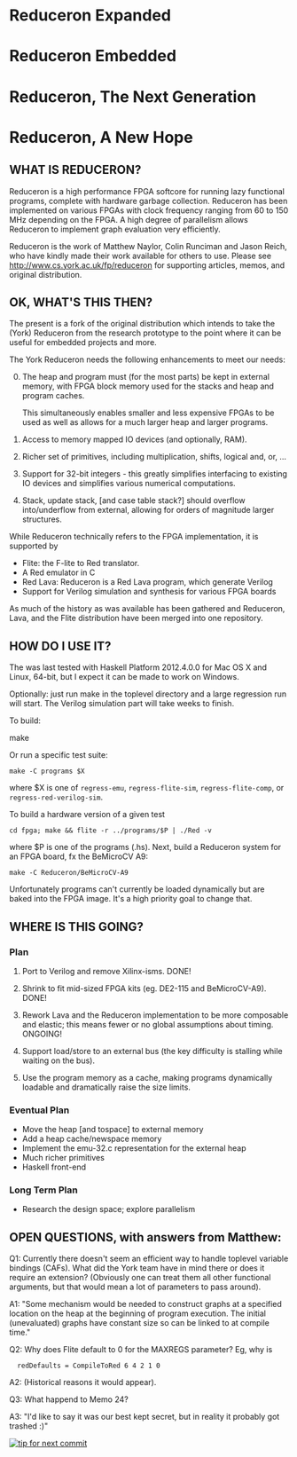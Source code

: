 
# Reduceron Expanded
# Reduceron Embedded
# Reduceron, The Next Generation
# Reduceron, A New Hope


## WHAT IS REDUCERON?

Reduceron is a high performance FPGA softcore for running lazy functional
programs, complete with hardware garbage collection.  Reduceron has been
implemented on various FPGAs with clock frequency ranging from 60 to 150
MHz depending on the FPGA.  A high degree of parallelism allows Reduceron
to implement graph evaluation very efficiently.

Reduceron is the work of Matthew Naylor, Colin Runciman and Jason Reich,
who have kindly made their work available for others to use.  Please see
http://www.cs.york.ac.uk/fp/reduceron for supporting articles, memos, and
original distribution.


## OK, WHAT'S THIS THEN?

The present is a fork of the original distribution which intends to take
the (York) Reduceron from the research prototype to the point where it
can be useful for embedded projects and more.

The York Reduceron needs the following enhancements to meet our needs:

 0. The heap and program must (for the most parts) be kept in external
    memory, with FPGA block memory used for the stacks and heap and
    program caches.

    This simultaneously enables smaller and less expensive FPGAs to be
    used as well as allows for a much larger heap and larger programs.

 1. Access to memory mapped IO devices (and optionally, RAM).

 2. Richer set of primitives, including multiplication, shifts, logical
    and, or, ...

 3. Support for 32-bit integers - this greatly simplifies interfacing to
    existing IO devices and simplifies various numerical computations.

 4. Stack, update stack, [and case table stack?] should overflow
    into/underflow from external, allowing for orders of magnitude
    larger structures.


While Reduceron technically refers to the FPGA implementation, it is
supported by

 - Flite: the F-lite to Red translator.
 - A Red emulator in C
 - Red Lava: Reduceron is a Red Lava program, which generate Verilog
 - Support for Verilog simulation and synthesis for various FPGA boards


As much of the history as was available has been gathered and
Reduceron, Lava, and the Flite distribution have been merged into one
repository.


## HOW DO I USE IT?

The was last tested with Haskell Platform 2012.4.0.0 for Mac OS X and
Linux, 64-bit, but I expect it can be made to work on Windows.

Optionally: just run make in the toplevel directory and a large
regression run will start. The Verilog simulation part will take weeks to
finish.

To build:

   make

Or run a specific test suite:

    make -C programs $X

where $X is one of `regress-emu`, `regress-flite-sim`, `regress-flite-comp`, or
`regress-red-verilog-sim`.

To build a hardware version of a given test

    cd fpga; make && flite -r ../programs/$P | ./Red -v

where $P is one of the programs (.hs).  Next, build a Reduceron system
for an FPGA board, fx the BeMicroCV A9:

    make -C Reduceron/BeMicroCV-A9

Unfortunately programs can't currently be loaded dynamically but are
baked into the FPGA image.  It's a high priority goal to change that.

## WHERE IS THIS GOING?

### Plan ###

  1. Port to Verilog and remove Xilinx-isms. DONE!

  2. Shrink to fit mid-sized FPGA kits (eg. DE2-115 and BeMicroCV-A9).
     DONE!

  3. Rework Lava and the Reduceron implementation to be more
     composable and elastic; this means fewer or no global assumptions
     about timing.  ONGOING!
  
  4. Support load/store to an external bus (the key difficulty is
     stalling while waiting on the bus).

  5. Use the program memory as a cache, making programs dynamically
     loadable and dramatically raise the size limits.

### Eventual Plan ###

  - Move the heap [and tospace] to external memory
  - Add a heap cache/newspace memory
  - Implement the emu-32.c representation for the external heap
  - Much richer primitives
  - Haskell front-end

### Long Term Plan ###

  - Research the design space; explore parallelism

## OPEN QUESTIONS, with answers from Matthew:

Q1: Currently there doesn't seem an efficient way to handle toplevel
    variable bindings (CAFs).  What did the York team have in mind there
    or does it require an extension?  (Obviously one can treat them all
    other functional arguments, but that would mean a lot of parameters
    to pass around).

A1: "Some mechanism would be needed to construct graphs at a specified
location on the heap at the beginning of program execution.  The
initial (unevaluated) graphs have constant size so can be linked to at
compile time."


Q2: Why does Flite default to 0 for the MAXREGS parameter?  Eg, why is

      redDefaults = CompileToRed 6 4 2 1 0

A2: (Historical reasons it would appear).


Q3: What happend to Memo 24?

A3: "I'd like to say it was our best kept secret, but in reality it
probably got trashed :)"

[![tip for next commit](http://prime4commit.com/projects/273.svg)](http://prime4commit.com/projects/273)

